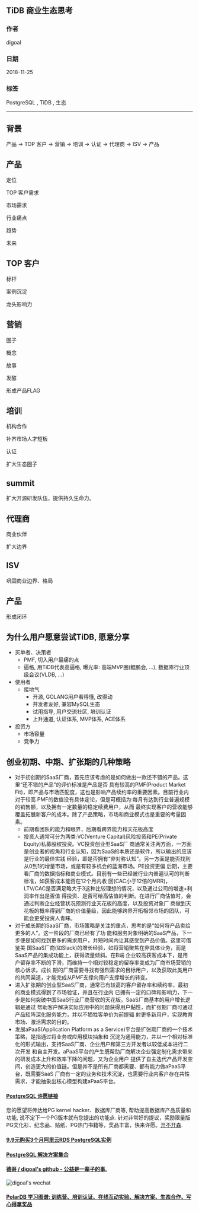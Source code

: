 ## TiDB 商业生态思考  
                                                                                         
### 作者                                                                                         
digoal                                                                                         
                                                                                         
### 日期                                                                                         
2018-11-25                                                                                     
                                                                                         
### 标签                                                                                         
PostgreSQL , TiDB , 生态      
                                                                                         
----                                                                                         
                                                                                         
## 背景        
  
产品 -> TOP 客户 -> 营销 -> 培训 -> 认证 -> 代理商 -> ISV -> 产品  
  
  
## 产品  
  
定位  
  
TOP 客户需求  
  
市场需求  
  
行业痛点  
  
趋势  
  
未来  
  
## TOP 客户  
标杆  
  
案例沉淀  
  
龙头影响力  
  
## 营销  
  
圈子  
  
概念  
  
故事  
  
发酵  
  
形成产品FLAG  
  
## 培训  
机构合作  
  
补齐市场人才短板  
  
认证  
  
扩大生态圈子  
  
## summit
扩大开源研发队伍，提供持久生命力。    
  
## 代理商  
  
商业伙伴  
  
扩大边界  
  
## ISV  
  
巩固商业边界、格局  
  
## 产品  
  
形成闭环  
  
## 为什么用户愿意尝试TiDB, 愿意分享   
- 买单者、决策者
    - PMF, 切入用户最痛的点
    - 逼格, 用TiDB代表高逼格, 曝光率: 高端MVP圈(鲲鹏会, ...), 数据库行业顶级会议(VLDB, ...)
- 使用者
    - 接地气
        - 开源, GOLANG用户看得懂, 改得动
        - 开发者友好, 兼容MySQL生态
        - 试用指导, 用户交流社区, 培训认证
        - 上升通道, 认证体系, MVP体系, ACE体系
- 投资方
    - 市场容量
    - 竞争力
  
## 创业初期、中期、扩张期的几种策略  
- 对于初创期的SaaS厂商，首先应该考虑的是如何做出一款还不错的产品。这里“还不错的产品”的评价标准是产品是否 具有较高的PMF(Product Market Fit)，即产品与市场匹配度，这也是影响产品续约率的重要因素。目前行业内对于较高 PMF的数值没有具体定论，但是可概括为:每月有达到行业普遍规模的销售额，以及拥有一定数量的稳定续费用户，从而 最终实现客户的营收能够覆盖拓展新客户的成本。除了产品策略，市场和商业模式也是重要的考量因素。
    - 前期看团队的能力和眼界，后期看跨界能力和天花板高度
    - 投资人通常可分为两类:VC(Venture Capital)风险投资和PE(Private Equity)私募股权投资。VC投资创业型SaaS厂 商通常关注两方面，一方面是创业者的视角和行业认知，因为SaaS的本质还是软件，所以输出的应该是行业的最佳实践 经验，即是否拥有“非对称认知”。另一方面是能否找到从0到1的增量市场，或是有较多机会的蓝海市场。PE投资更偏 后期，主要看厂商的数据指标和商业模式。目前有一些已经被行业内普遍认可的判断标准，如获客成本能否在12个月内收 回(CAC小于12倍的MRR)， LTV/CAC是否满足略大于3这种比较理想的情况，以及通过公司的增速+利润率作出是否值 得投资、是否可给高估值的判断。在进行厂商估值时，会通过判断企业经营状况预测行业天花板的高度，以及投资对象厂 商做到天花板的概率得到厂商的价值量级，因此能够跨界开拓相邻市场的团队，可能会更受投资人青睐。
- 对于成长期的SaaS厂商，市场策略是关注的重点，思考的是“如何将产品卖给更多的人”。这一阶段的厂商已经有了功 能和服务对象明确的SaaS产品，下一步便是如何找到更多的需求用户，并短时间内让其感受到产品价值。这里可借鉴美 国SaaS厂商(如Slack)的增长经验，如将营销聚焦在非具体业务，而是SaaS产品的集成功能上，获得流量倾斜。在B端 企业较高获客成本下，是用户留存率不断的下滑，而维持一个相对较稳定的留存率变成为厂商市场营销的核心诉求。成长 期的厂商需要寻找有强烈需求的目标用户，以及获取此类用户的共同渠道，才能完成从PMF支撑向用户支撑增长的转变。
- 进入扩张期的创业型SaaS厂商，通常已有较高的客户留存率和续约率，最初的商业模式得到了市场验证，并且在行业内 已拥有一定的口碑和影响力，下一步是如何突破中国SaaS行业厂商营收的天花板。SaaS厂商基本的用户增长逻辑是通过 帮助客户解决实际应用中的问题获得用户黏性，而扩张期厂商可通过产品矩阵深化服务能力，并以不牺牲客单价为前提辐 射更多新用户，实现教育市场、激活需求的目的。
- 发展aPaaS(Application Platform as a Service)平台是扩张期厂商的一个技术策略，是指通过将业务或应用模块抽象和 沉淀为通用能力，并以一个相对标准化的形式输出，支持SaaS厂商、企业用户和第三方开发者以较低成本进行二次开发 和自主开发。aPaaS平台的产生既帮助厂商解决企业强定制化需求带来的研发成本上升和效率下降的问题，又为企业用户 提供了自主迭代产品开发空间，创造更大的价值链。但是并不是所有厂商都需要、都有能力做aPaaS平台，既需要SaaS 厂商有一定的业务和技术沉淀，也需要行业内客户存在共性需求，才能抽象出核心模型构建aPaaS平台。
  
     
  
  
  
  
  
  
  
  
  
  
  
  
  
  
  
  
  
  
  
  
  
  
  
  
  
  
  
  
  
  
  
  
  
  
  
  
  
  
  
  
  
  
  
  
  
  
  
  
  
  
  
  
  
  
  
  
  
  
  
  
  
  
  
  
  
  
  
  
  
#### [PostgreSQL 许愿链接](https://github.com/digoal/blog/issues/76 "269ac3d1c492e938c0191101c7238216")
您的愿望将传达给PG kernel hacker、数据库厂商等, 帮助提高数据库产品质量和功能, 说不定下一个PG版本就有您提出的功能点. 针对非常好的提议，奖励限量版PG文化衫、纪念品、贴纸、PG热门书籍等，奖品丰富，快来许愿。[开不开森](https://github.com/digoal/blog/issues/76 "269ac3d1c492e938c0191101c7238216").  
  
  
#### [9.9元购买3个月阿里云RDS PostgreSQL实例](https://www.aliyun.com/database/postgresqlactivity "57258f76c37864c6e6d23383d05714ea")
  
  
#### [PostgreSQL 解决方案集合](https://yq.aliyun.com/topic/118 "40cff096e9ed7122c512b35d8561d9c8")
  
  
#### [德哥 / digoal's github - 公益是一辈子的事.](https://github.com/digoal/blog/blob/master/README.md "22709685feb7cab07d30f30387f0a9ae")
  
  
![digoal's wechat](../pic/digoal_weixin.jpg "f7ad92eeba24523fd47a6e1a0e691b59")
  
  
#### [PolarDB 学习图谱: 训练营、培训认证、在线互动实验、解决方案、生态合作、写心得拿奖品](https://www.aliyun.com/database/openpolardb/activity "8642f60e04ed0c814bf9cb9677976bd4")
  
